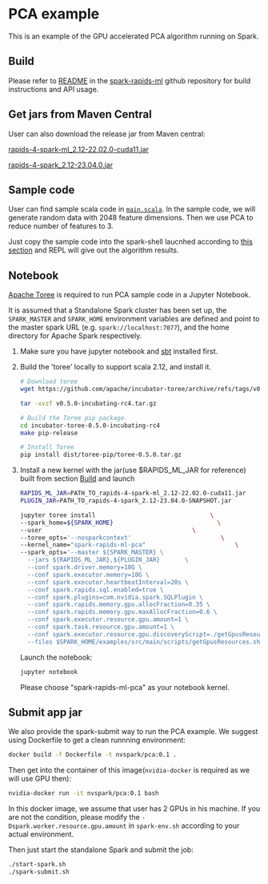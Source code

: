 # PCA example

This is an example of the GPU accelerated PCA algorithm running on Spark.

## Build

Please refer to [README](https://github.com/NVIDIA/spark-rapids-ml#readme) in the [spark-rapids-ml](https://github.com/NVIDIA/spark-rapids-ml) github repository for build instructions and API usage.

## Get jars from Maven Central

User can also download the release jar from Maven central:

[rapids-4-spark-ml_2.12-22.02.0-cuda11.jar](https://repo1.maven.org/maven2/com/nvidia/rapids-4-spark-ml_2.12/22.02.0/rapids-4-spark-ml_2.12-22.02.0-cuda11.jar)

[rapids-4-spark_2.12-23.04.0.jar](https://repo1.maven.org/maven2/com/nvidia/rapids-4-spark_2.12/23.04.0/rapids-4-spark_2.12-23.04.0.jar)


## Sample code

User can find sample scala code in [`main.scala`](main.scala). In the sample code, we will generate random data with 2048 feature dimensions. Then we use PCA to reduce number of features to 3.

Just copy the sample code into the spark-shell laucnhed according to [this section](https://github.com/NVIDIA/spark-rapids-ml#how-to-use) and REPL will give out the algorithm results.

## Notebook

[Apache Toree](https://toree.apache.org/) is required to run PCA sample code in a Jupyter Notebook. 

It is assumed that a Standalone Spark cluster has been set up, the `SPARK_MASTER` and `SPARK_HOME` environment variables are defined and point to the master spark URL (e.g. `spark://localhost:7077`), and the home directory for Apache Spark respectively.

1. Make sure you have jupyter notebook and [sbt](https://www.scala-sbt.org/1.x/docs/Installing-sbt-on-Linux.html) installed first.
2. Build the 'toree' locally to support scala 2.12, and install it.

    ``` bash
    # Download toree
    wget https://github.com/apache/incubator-toree/archive/refs/tags/v0.5.0-incubating-rc4.tar.gz

    tar -xvzf v0.5.0-incubating-rc4.tar.gz

    # Build the Toree pip package.
    cd incubator-toree-0.5.0-incubating-rc4
    make pip-release

    # Install Toree
    pip install dist/toree-pip/toree-0.5.0.tar.gz
    ```

3. Install a new kernel with the jar(use $RAPIDS_ML_JAR for reference) built from section [Build](#build) and launch

    ``` bash
    RAPIDS_ML_JAR=PATH_TO_rapids-4-spark-ml_2.12-22.02.0-cuda11.jar
    PLUGIN_JAR=PATH_TO_rapids-4-spark_2.12-23.04.0-SNAPSHOT.jar

    jupyter toree install                                \
    --spark_home=${SPARK_HOME}                             \
    --user                                          \
    --toree_opts='--nosparkcontext'                         \
    --kernel_name="spark-rapids-ml-pca"                         \
    --spark_opts='--master ${SPARK_MASTER} \
      --jars ${RAPIDS_ML_JAR},${PLUGIN_JAR}       \
      --conf spark.driver.memory=10G \
      --conf spark.executor.memory=10G \
      --conf spark.executor.heartbeatInterval=20s \
      --conf spark.rapids.sql.enabled=true \
      --conf spark.plugins=com.nvidia.spark.SQLPlugin \
      --conf spark.rapids.memory.gpu.allocFraction=0.35 \
      --conf spark.rapids.memory.gpu.maxAllocFraction=0.6 \
      --conf spark.executor.resource.gpu.amount=1 \
      --conf spark.task.resource.gpu.amount=1 \
      --conf spark.executor.resource.gpu.discoveryScript=./getGpusResources.sh \
      --files $SPARK_HOME/examples/src/main/scripts/getGpusResources.sh'
    ```

    Launch the notebook:

    ``` bash
    jupyter notebook
    ```

    Please choose "spark-rapids-ml-pca" as your notebook kernel.



## Submit app jar

We also provide the spark-submit way to run the PCA example. We suggest using Dockerfile to get a clean runnning environment:

```bash
docker build -f Dockerfile -t nvspark/pca:0.1 .
```
Then get into the container of this image(`nvidia-docker` is required as we will use GPU then):
```bash
nvidia-docker run -it nvspark/pca:0.1 bash
```

In this docker image, we assume that user has 2 GPUs in his machine. If you are not the condition, please modify the `-Dspark.worker.resource.gpu.amount` in `spark-env.sh` according to your actual environment.

Then just start the standalone Spark and submit the job:
``` bash
./start-spark.sh
./spark-submit.sh
```
